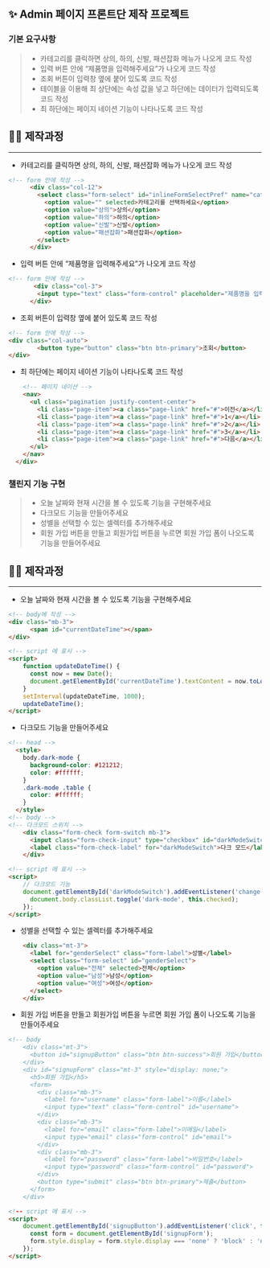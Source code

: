 ## ✨ Admin 페이지 프론트단 제작 프로젝트

### 기본 요구사항
>  - 카테고리를 클릭하면 상의, 하의, 신발, 패션잡화 메뉴가 나오게 코드 작성
>  - 입력 버튼 안에 “제품명을 입력해주세요”가 나오게 코드 작성
>  - 조회 버튼이 입력창 옆에 붙어 있도록 코드 작성
>  - 테이블을 이용해 최 상단에는 속성 값을 넣고 하단에는 데이터가 입력되도록 코드 작성
>  - 최 하단에는 페이지 네이션 기능이 나타나도록 코드 작성

## 🧑‍💻 제작과정
---

* 카테고리를 클릭하면 상의, 하의, 신발, 패션잡화 메뉴가 나오게 코드 작성
```html
<!-- form 안에 작성 -->
      <div class="col-12">
        <select class="form-select" id="inlineFormSelectPref" name="category_data_table">
          <option value="" selected>카테고리를 선택하세요</option>
          <option value="상의">상의</option>
          <option value="하의">하의</option>
          <option value="신발">신발</option>
          <option value="패션잡화">패션잡화</option>
        </select>
      </div>
```
* 입력 버튼 안에 “제품명을 입력해주세요”가 나오게 코드 작성
```html
<!-- form 안에 작성 -->
       <div class="col-3">
        <input type="text" class="form-control" placeholder="제품명을 입력해주세요">
      </div>
```
* 조회 버튼이 입력창 옆에 붙어 있도록 코드 작성
```html
<!-- form 안에 작성 -->
<div class="col-auto">
        <button type="button" class="btn btn-primary">조회</button>
</div>
```
* 최 하단에는 페이지 네이션 기능이 나타나도록 코드 작성
```html
    <!-- 페이지 네이션 -->
    <nav>
      <ul class="pagination justify-content-center">
        <li class="page-item"><a class="page-link" href="#">이전</a></li>
        <li class="page-item"><a class="page-link" href="#">1</a></li>
        <li class="page-item"><a class="page-link" href="#">2</a></li>
        <li class="page-item"><a class="page-link" href="#">3</a></li>
        <li class="page-item"><a class="page-link" href="#">다음</a></li>
      </ul>
    </nav>
  </div>
```




### 챌린지 기능 구현
>  - 오늘 날짜와 현재 시간을 볼 수 있도록 기능을 구현해주세요
>  - 다크모드 기능을 만들어주세요
>  - 성별을 선택할 수 있는 셀렉터를 추가해주세요
>  - 회원 가입 버튼을 만들고 회원가입 버튼을 누르면 회원 가입 폼이 나오도록 기능을 만들어주세요


## 🧑‍💻 제작과정
---

* 오늘 날짜와 현재 시간을 볼 수 있도록 기능을 구현해주세요
```html
<!-- body에 작성 -->
<div class="mb-3">
      <span id="currentDateTime"></span>
</div>

<!-- script 에 표시 -->
<script>
    function updateDateTime() {
      const now = new Date();
      document.getElementById('currentDateTime').textContent = now.toLocaleString('ko-KR');
    }
    setInterval(updateDateTime, 1000);
    updateDateTime();
</script>
```
* 다크모드 기능을 만들어주세요
```html
<!-- head -->
  <style>
    body.dark-mode {
      background-color: #121212;
      color: #ffffff;
    }
    .dark-mode .table {
      color: #ffffff;
    }
  </style>
<!-- body -->
<!-- 다크모드 스위치 -->
    <div class="form-check form-switch mb-3">
      <input class="form-check-input" type="checkbox" id="darkModeSwitch">
      <label class="form-check-label" for="darkModeSwitch">다크 모드</label>
    </div>

<!-- script 에 표시 -->
<script>
    // 다크모드 기능
    document.getElementById('darkModeSwitch').addEventListener('change', function () {
      document.body.classList.toggle('dark-mode', this.checked);
    });
</script>
```
* 성별을 선택할 수 있는 셀렉터를 추가해주세요

```html
    <div class="mt-3">
      <label for="genderSelect" class="form-label">성별</label>
      <select class="form-select" id="genderSelect">
        <option value="전체" selected>전체</option>
        <option value="남성">남성</option>
        <option value="여성">여성</option>
      </select>
    </div>
```
* 회원 가입 버튼을 만들고 회원가입 버튼을 누르면 회원 가입 폼이 나오도록 기능을 만들어주세요
``` html
<!-- body
    <div class="mt-3">
      <button id="signupButton" class="btn btn-success">회원 가입</button>
    </div>
    <div id="signupForm" class="mt-3" style="display: none;">
      <h5>회원 가입</h5>
      <form>
        <div class="mb-3">
          <label for="username" class="form-label">이름</label>
          <input type="text" class="form-control" id="username">
        </div>
        <div class="mb-3">
          <label for="email" class="form-label">이메일</label>
          <input type="email" class="form-control" id="email">
        </div>
        <div class="mb-3">
          <label for="password" class="form-label">비밀번호</label>
          <input type="password" class="form-control" id="password">
        </div>
        <button type="submit" class="btn btn-primary">제출</button>
      </form>
    </div>

<!-- script 에 표시 -->
<script>
    document.getElementById('signupButton').addEventListener('click', function () {
      const form = document.getElementById('signupForm');
      form.style.display = form.style.display === 'none' ? 'block' : 'none';
    });
</script>
